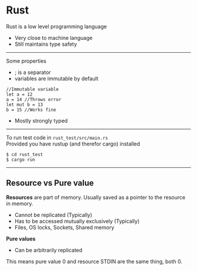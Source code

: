 # Rust

Rust is a low level programming language  
- Very close to machine language
- Still maintains type safety

---
Some properties
- ; is a separator
- variables are immutable by default
```
//Immutable variable
let a = 12
a = 14 //Throws error
let mut b = 13
b = 15 //Works fine
```
- Mostly strongly typed

---
To run test code in `rust_test/src/main.rs`  
Provided you have rustup (and therefor cargo) installed
```
$ cd rust_test
$ cargo run
```

---
## Resource vs Pure value

**Resources** are part of memory. Usually saved as a pointer to the resource in memory.
- Cannot be replicated (Typically)
- Has to be accessed mutually exclusively (Typically)
- Files, OS locks, Sockets, Shared memory

**Pure values**
- Can be arbitrarily replicated



This means pure value 0 and resource STDIN are the same thing, both 0.